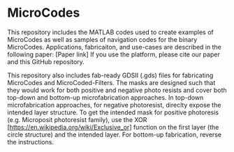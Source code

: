 # MicroCodes
This repository includes the MATLAB codes used to create examples of MicroCodes as well as samples of navigation codes for the binary MicroCodes. Applications, fabricaiton, and use-cases are described in the following paper: [Paper link]
If you use the platform, please cite our paper and this GitHub repository.

This repository also includes fab-ready GDSII (.gds) files for fabricating MicroCodes and MicroCoded-Filters. The masks are designed such that they would work for both positive and negative photo resists and cover both top-down and bottom-up microfabrication approaches. In top-down microfabrication approaches, for negative photoresist, direclty expose the intended layer structure. To get the intended mask for positive photoresis (e.g. Microposit photoresist family), use the XOR [https://en.wikipedia.org/wiki/Exclusive_or] function on the first layer (the circle structure) and the intended layer. For bottom-up fabrication, reverse the instructions.
